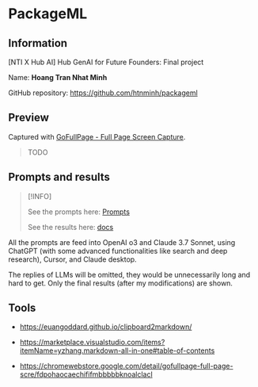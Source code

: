 # PackageML

## Information
[NTI X Hub AI] Hub GenAI for Future Founders: Final project

Name: **Hoang Tran Nhat Minh**

GitHub repository: https://github.com/htnminh/packageml


## Preview
Captured with [GoFullPage - Full Page Screen Capture]().

> TODO

## Prompts and results

> [!INFO]
> 
> See the prompts here: [Prompts](docs/0_prompts.md)
> 
> See the results here: [docs](docs)

All the prompts are feed into OpenAI o3 and Claude 3.7 Sonnet, using ChatGPT (with some advanced functionalities like search and deep research), Cursor, and Claude desktop.

The replies of LLMs will be omitted, they would be unnecessarily long and hard to get. Only the final results (after my modifications) are shown. 



## Tools

- https://euangoddard.github.io/clipboard2markdown/
- https://marketplace.visualstudio.com/items?itemName=yzhang.markdown-all-in-one#table-of-contents

- https://chromewebstore.google.com/detail/gofullpage-full-page-scre/fdpohaocaechififmbbbbbknoalclacl